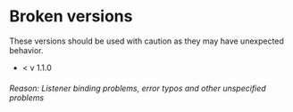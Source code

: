 # Broken versions

These versions should be used with caution as they may have unexpected behavior.

- < v 1.1.0
###### Reason: Listener binding problems, error typos and other unspecified problems
